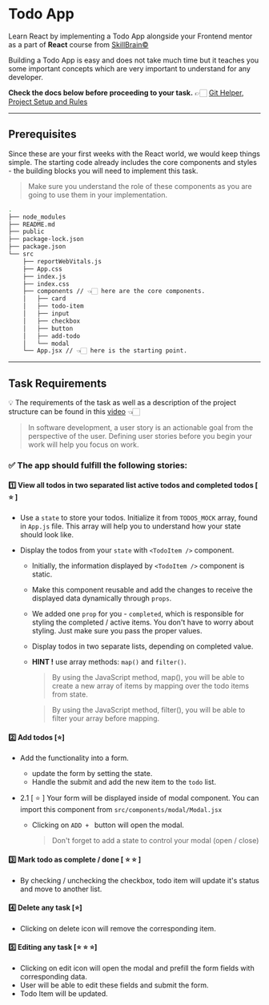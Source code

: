 # Todo App

Learn React by implementing a Todo App alongside your Frontend mentor as a part of **React** course from [SkillBrain©](https://skillbrain.com/)

Building a Todo App is easy and does not take much time but it teaches you some important concepts which are very important to understand for any developer.

**Check the docs below before proceeding to your task.**
👉🏻 [Git Helper, Project Setup and Rules](./GIT_HOW_TO.md)

---

## Prerequisites

Since these are your first weeks with the React world, we would keep things simple. The starting code already includes the core components and styles - the building blocks you will need to implement this task.

> Make sure you understand the role of these components as you are going to use them in your implementation.

```zsh
.
├── node_modules
├── README.md
├── public
├── package-lock.json
├── package.json
└── src
    ├── reportWebVitals.js
    ├── App.css
    ├── index.js
    ├── index.css
    ├── components // 👈🏻 here are the core components.
    │   ├── card
    │   ├── todo-item
    │   ├── input
    │   ├── checkbox
    │   ├── button
    │   ├── add-todo
    │   └── modal
    └── App.jsx // 👈🏻 here is the starting point.

```

---

## Task Requirements

💡 The requirements of the task as well as a description of the project structure can be found in this [video](https://app.skillbrain.com/courses/l/e241405d-92e6-4be7-ab12-b2baebebed79) 👈🏻

> In software development, a user story is an actionable goal from the perspective of the user. Defining user stories before you begin your work will help you focus on work.

### ✅ The app should fulfill the following stories:

#### 1️⃣ View all todos in two separated list **active todos** and **completed todos** [ ⭐️ ]

- Use a `state` to store your todos. Initialize it from `TODOS_MOCK` array, found in `App.js` file. This array will help you to understand how your state should look like.
- Display the todos from your `state` with `<TodoItem />` component.

  - Initially, the information displayed by `<TodoItem />` component is static.
  - Make this component reusable and add the changes to receive the displayed data dynamically through `props`.
  - We added one `prop` for you - `completed`, which is responsible for styling the completed / active items. You don't have to worry about styling. Just make sure you pass the proper values.
  - Display todos in two separate lists, depending on completed value.
  - **HINT !** use array methods: `map()` and `filter()`.

    > By using the JavaScript method, map(), you will be able to create a new array of items by mapping over the todo items from state.

    > By using the JavaScript method, filter(), you will be able to filter your array before mapping.

#### 2️⃣ Add todos [⭐️]

- Add the functionality into a form.

  - update the form by setting the state.
  - Handle the submit and add the new item to the `todo` list.

- 2.1 [ ⭐️ ] Your form will be displayed inside of modal component. You can import this component from `src/components/modal/Modal.jsx`
  - Clicking on `ADD + ` button will open the modal.
    > Don't forget to add a state to control your modal (open / close)

#### 3️⃣ Mark todo as complete / done [ ⭐️ ⭐️ ]

- By checking / unchecking the checkbox, todo item will update it's status and move to another list.

#### 4️⃣ Delete any task [⭐️]

- Clicking on delete icon will remove the corresponding item.

#### 5️⃣ Editing any task [⭐️ ⭐️ ⭐️]

- Clicking on edit icon will open the modal and prefill the form fields with corresponding data.
- User will be able to edit these fields and submit the form.
- Todo Item will be updated.
